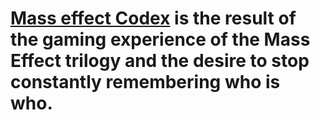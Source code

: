 
# [Mass effect Codex](https://bilostenko.github.io/MassEffect/sandbox.html) is the result of the gaming experience of the Mass Effect trilogy and the desire to stop constantly remembering who is who.
